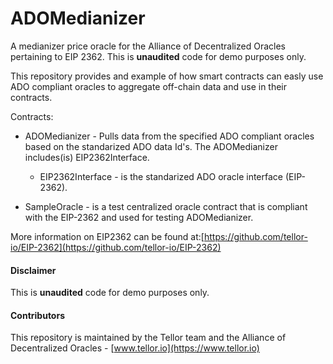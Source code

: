 # ADOMedianizer

A medianizer price oracle for the Alliance of Decentralized Oracles pertaining to EIP 2362. This is **unaudited** code for demo purposes only.

This repository provides and example of how smart contracts can easly use ADO compliant oracles to aggregate off-chain data and use in their contracts.

Contracts:

* ADOMedianizer - Pulls data from the specified ADO compliant oracles based on the standarized ADO data Id's. The ADOMedianizer includes(is) EIP2362Interface.

    * EIP2362Interface - is the standarized ADO oracle interface (EIP-2362).

* SampleOracle - is a test centralized oracle contract that is compliant with the EIP-2362 and used for testing ADOMedianizer. 


More information on EIP2362 can be found at:[https://github.com/tellor-io/EIP-2362](https://github.com/tellor-io/EIP-2362)

#### Disclaimer

This is **unaudited** code for demo purposes only.


#### Contributors<a name="contributors"> </a>

This repository is maintained by the Tellor team and the Alliance of Decentralized Oracles - [www.tellor.io](https://www.tellor.io)
